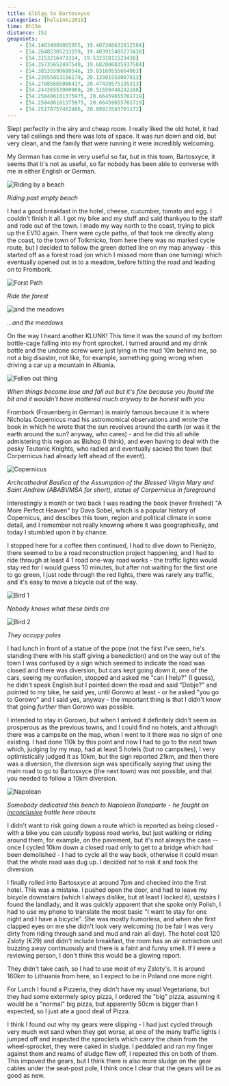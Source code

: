 ```yaml
--- 
title: Elbląg to Bartosxyce
categories: [helsinki2019]
time: 8h15m
distance: 152
geopoints:
    - [54.14634989865955, 19.407348632812504]
    - [54.26482305233159, 19.403915405273438]
    - [54.3153216473314, 19.53231811523438]
    - [54.35735652497549, 19.682006835937504]
    - [54.38535590680546, 19.83169555664063]
    - [54.23955053156179, 20.13381958007813]
    - [54.27885665086437, 20.47439575195313]
    - [54.24436553900969, 20.51559448242188]
    - [54.258406101375975, 20.66459655761719]
    - [54.258406101375975, 20.66459655761719]
    - [54.25178757462486, 20.80913543701172]
---
```


Slept perfectly in the airy and cheap room. I really liked the old hotel, it
had very tall ceilings and there was lots of space. It was run down and old,
but very clean, and the family that were running it were incredibly welcoming.

My German has come in very useful so far, but in this town, Bartosxyce, it
seems that it's not as useful, so far nobody has been able to converse with me
in either English or German.

![Riding by a beach](/images/tallinn/2019-07-06/1.JPG)

*Riding past empty beach*

I had a good breakfast in the hotel, cheese, cucumber, tomato and egg. I
couldn't finish it all. I got my bike and my stuff and said thankyou to the
staff and rode out of the town. I made my way north to the coast, trying to
pick up the EV10 again. There were cycle paths, of that took me directly along
the coast, to the town of Tolkmicko, from here there was no marked cycle
route, but I decided to follow the green dotted line on my map anyway - this
started off as a forest road (on which I missed more than one turning) which
eventually opened out in to a meadow, before hitting the road and leading on
to Frombork.

![Forst Path](/images/tallinn/2019-07-06/2.JPG)

*Ride the forest*

![and the meadows](/images/tallinn/2019-07-06/3.JPG)

*...and the meadows*

On the way I heard another KLUNK! This time it was the sound of my bottom
bottle-cage falling into my front sprocket. I turned around and my drink
bottle and the undone screw were just lying in the mud 10m behind me, so not a
big disaster, not like, for example, something going wrong when driving a car
up a mountain in Albania.

![Fellen out thing](/images/tallinn/2019-07-06/4.JPG)

*When things become lose and fall out but it's fine because you found the bit
and it wouldn't have mattered much anyway to be honest with you*

Frombork (Frauenberg in German) is mainly famous because it is where Nicholas
Copernicus mad his astromomical observations and wrote the book in which he
wrote that the sun revolves around the earth (or was it the earth around the
sun? anyway, who cares) - and he did this all while admistering this region as
Bishop (I think), and even having to deal with the pesky Teutonic Knights, who
radied and eventually sacked the town (but Corpernicus had already left ahead
of the event).

![Copernicus](/images/tallinn/2019-07-06/5.JPG)

*Archcathedral Basilica of the Assumption of the Blessed Virgin Mary and Saint
Andrew (ABABVMSA for short), statue of Corpernicus in foreground*

Interestingly a month or two back I was reading the book (never finished) "A
More Perfect Heaven" by Dava Sobel, which is a popular history of Copernicus,
and descibes this town, region and political climate in some detail, and I
remember not really knowing where it was geographically, and today I stumbled
upon it by chance.

I stopped here for a coffee then continued, I had to dive down to Pieniężo,
there seemed to be a road reconstruction project happening, and I had to ride
through at least 4 1 road one-way road works - the traffic lights would stay
red for I would guess 10 minutes, but after not waiting for the first one to
go green, I just rode through the red lights, there was rarely any traffic,
and it's easy to move a bicycle out of the way.

![Bird 1](/images/tallinn/2019-07-06/6.JPG)

*Nobody knows what these birds are*

![Bird 2](/images/tallinn/2019-07-06/7.JPG)

*They occupy poles*

I had lunch in front of a statue of the pope (not the first I've seen, he's
standing there with his staff giving a benediction) and on the way out of
the town I was confused by a sign which seemed to indicate the road was closed
and there was diversion, but cars kept going down it, one of the cars, seeing
my confusion, stopped and asked me "can I help?" (I guess), he didn't speak
English but I pointed down the road and said "Dobje?" and pointed to my bike,
he said yes, until Gorowo at least - or he asked "you go to Gorowo" and I said
yes, anyway - the important thing is that I didn't know that going _further_
than Gorowo was possible.

I intended to stay in Gorowo, but when I arrived it definitely didn't seem as
prosperous as the previous towns, and I could find no hotels, and although
there was a campsite on the map, when I went to it there was no sign of one
existing. I had done 110k by this point and now I had to go to the next town
which, judging by my map, had at least 5 hotels (but no campsites), I
very optimistically judged it as 10km, but the sign reported 21km, and then
there was a diversion, the diversion sign was specifically saying that using
the main road to go to Bartosxyce (the next town) was not possible, and that
you needed to follow a 10km diversion.

![Napolean](/images/tallinn/2019-07-06/8.JPG)

*Somebody dedicated this bench to Napolean Bonaparte - he fought an
[inconclusive](https://en.wikipedia.org/wiki/Battle_of_Eylau) battle here
abouts*

I didn't want to risk going down a route which is reported as being closed -
with a bike you can _usually_ bypass road works, but just walking or riding
around them, for example, on the pavement, but it's not always the case --
once I cycled 10km down a closed road only to get to a bridge which had been
demolished - I had to cycle all the way back, otherwise it could mean that the
whole road was dug up. I decided not to risk it and took the diversion.

I finally rolled into Bartosxyce at around 7pm and checked into the first
hotel. This was a mistake. I pushed open the door, and had to leave my bicycle
downstairs (which I always dislike, but at least I locked it), upstairs I
found the landlady, and it was quickly apparent that she spoke only Polish, I
had to use my phone to translate the most basic "I want to stay for one night
and I have a bicycle". She was mostly humorless, and when she first clapped
eyes on me she didn't look very welcoming (to be fair I was very dirty from
riding through sand and mud and rain all day). The hotel cost 120 Zsloty (€29)
and didn't include breakfast, the room has an air extraction unit buzzing away
continuously and there is a faint and funny smell. If I were a reviewing
person, I don't think this would be a glowing report.

They didn't take cash, so I had to use most of my Zsloty's. It is around 160km
to Lithuania from here, so I expect to be in Poland one more night.

For Lunch I found a Pizzeria, they didn't have my usual Vegetariana, but they
had some extermely spicy pizza, I ordered the "big" pizza, assuming it would
be a "normal" big pizza, but apparently 50cm is bigger than I expected, so I
just ate a good deal of Pizza.

I think I found out why my gears were slipping - I had just cycled through
very much wet sand when they got worse, at one of the many traffic lights I
jumped off and inspected the sprockets which carry the chain from the
wheel-sprocket, they were caked in sludge. I peddaled and ran my finger
against them and reams of sludge flew off, I repeated this on both of them.
This impoved the gears, but I think there is also more sludge on the gear
cables under the seat-post pole, I think once I clear that the gears will be
as good as new.
